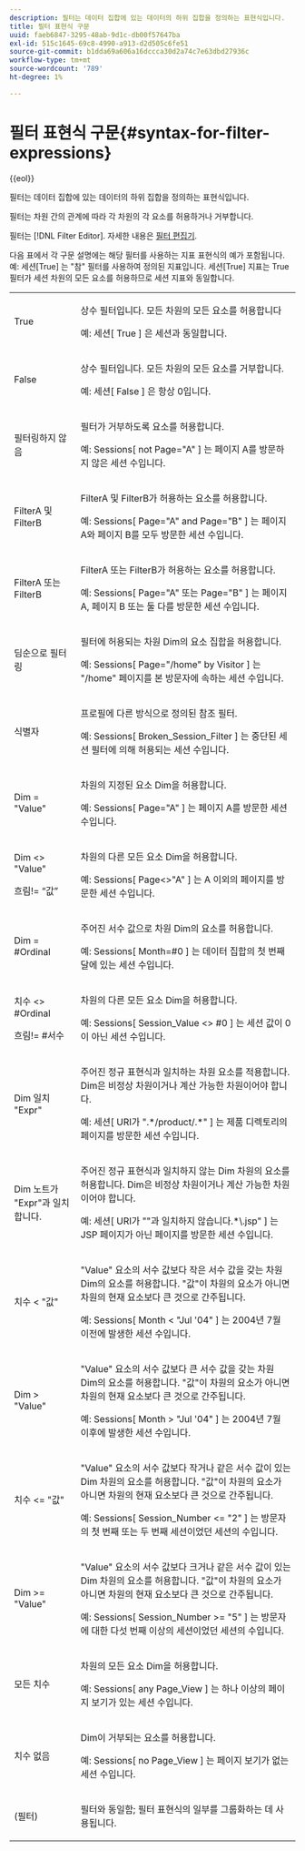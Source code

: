 ```yaml
---
description: 필터는 데이터 집합에 있는 데이터의 하위 집합을 정의하는 표현식입니다.
title: 필터 표현식 구문
uuid: faeb6847-3295-48ab-9d1c-db00f57647ba
exl-id: 515c1645-69c8-4990-a913-d2d505c6fe51
source-git-commit: b1dda69a606a16dccca30d2a74c7e63dbd27936c
workflow-type: tm+mt
source-wordcount: '789'
ht-degree: 1%

---
```


# 필터 표현식 구문{#syntax-for-filter-expressions}

{{eol}}

필터는 데이터 집합에 있는 데이터의 하위 집합을 정의하는 표현식입니다.

필터는 차원 간의 관계에 따라 각 차원의 각 요소를 허용하거나 거부합니다.

필터는 [!DNL Filter Editor]. 자세한 내용은 [필터 편집기](../../../home/c-get-started/c-analysis-vis/c-filter-editors/c-filter-editors.md#concept-2f343ecbed8240f18b0c1f1eccef11e3).

다음 표에서 각 구문 설명에는 해당 필터를 사용하는 지표 표현식의 예가 포함됩니다. 예: 세션[True] 는 &quot;참&quot; 필터를 사용하여 정의된 지표입니다. 세션[True] 지표는 True 필터가 세션 차원의 모든 요소를 허용하므로 세션 지표와 동일합니다.

<table id="table_5D66E6C11B384460BAAA7A6130214594"> 
 <tbody> 
  <tr> 
   <td colname="col1"> <p>True </p> </td> 
   <td colname="col2"> <p>상수 필터입니다. 모든 차원의 모든 요소를 허용합니다 </p> <p>예: 세션[ True ] 은 세션과 동일합니다. </p> </td> 
  </tr> 
  <tr> 
   <td colname="col1"> <p>False </p> </td> 
   <td colname="col2"> <p>상수 필터입니다. 모든 차원의 모든 요소를 거부합니다. </p> <p>예: 세션[ False ] 은 항상 0입니다. </p> </td> 
  </tr> 
  <tr> 
   <td colname="col1"> <p>필터링하지 않음 </p> </td> 
   <td colname="col2"> <p>필터가 거부하도록 요소를 허용합니다. </p> <p>예: Sessions[ not Page="A" ] 는 페이지 A를 방문하지 않은 세션 수입니다. </p> </td> 
  </tr> 
  <tr> 
   <td colname="col1"> <p>FilterA 및 FilterB </p> </td> 
   <td colname="col2"> <p>FilterA 및 FilterB가 허용하는 요소를 허용합니다. </p> <p>예: Sessions[ Page="A" and Page="B" ] 는 페이지 A와 페이지 B를 모두 방문한 세션 수입니다. </p> </td> 
  </tr> 
  <tr> 
   <td colname="col1"> <p>FilterA 또는 FilterB </p> </td> 
   <td colname="col2"> <p>FilterA 또는 FilterB가 허용하는 요소를 허용합니다. </p> <p>예: Sessions[ Page="A" 또는 Page="B" ] 는 페이지 A, 페이지 B 또는 둘 다를 방문한 세션 수입니다. </p> </td> 
  </tr> 
  <tr> 
   <td colname="col1"> <p>딤순으로 필터링 </p> </td> 
   <td colname="col2"> <p>필터에 허용되는 차원 Dim의 요소 집합을 허용합니다. </p> <p>예: Sessions[ Page="/home" by Visitor ] 는 "/home" 페이지를 본 방문자에 속하는 세션 수입니다. </p> </td> 
  </tr> 
  <tr> 
   <td colname="col1"> <p>식별자 </p> </td> 
   <td colname="col2"> <p>프로필에 다른 방식으로 정의된 참조 필터. </p> <p>예: Sessions[ Broken_Session_Filter ] 는 중단된 세션 필터에 의해 허용되는 세션 수입니다. </p> </td> 
  </tr> 
  <tr> 
   <td colname="col1"> <p>Dim = "Value" </p> </td> 
   <td colname="col2"> <p>차원의 지정된 요소 Dim을 허용합니다. </p> <p>예: Sessions[ Page="A" ] 는 페이지 A를 방문한 세션 수입니다. </p> </td> 
  </tr> 
  <tr> 
   <td colname="col1"> <p>Dim &lt;&gt; "Value" </p> <p>흐림!= “값” </p> </td> 
   <td colname="col2"> <p>차원의 다른 모든 요소 Dim을 허용합니다. </p> <p>예: Sessions[ Page&lt;&gt;"A" ] 는 A 이외의 페이지를 방문한 세션 수입니다. </p> </td> 
  </tr> 
  <tr> 
   <td colname="col1"> Dim = #Ordinal </td> 
   <td colname="col2"> <p>주어진 서수 값으로 차원 Dim의 요소를 허용합니다. </p> <p>예: Sessions[ Month=#0 ] 는 데이터 집합의 첫 번째 달에 있는 세션 수입니다. </p> </td> 
  </tr> 
  <tr> 
   <td colname="col1"> <p>치수 &lt;&gt; #Ordinal </p> <p>흐림!= #서수 </p> </td> 
   <td colname="col2"> <p>차원의 다른 모든 요소 Dim을 허용합니다. </p> <p>예: Sessions[ Session_Value &lt;&gt; #0 ] 는 세션 값이 0이 아닌 세션 수입니다. </p> </td> 
  </tr> 
  <tr> 
   <td colname="col1"> <p>Dim 일치 "Expr" </p> </td> 
   <td colname="col2"> <p>주어진 정규 표현식과 일치하는 차원 요소를 적용합니다. Dim은 비정상 차원이거나 계산 가능한 차원이어야 합니다. </p> <p>예: 세션[ URI가 ".*/product/.*" ] 는 제품 디렉토리의 페이지를 방문한 세션 수입니다. </p> </td> 
  </tr> 
  <tr> 
   <td colname="col1"> <p>Dim 노트가 "Expr"과 일치합니다. </p> </td> 
   <td colname="col2"> <p>주어진 정규 표현식과 일치하지 않는 Dim 차원의 요소를 허용합니다. Dim은 비정상 차원이거나 계산 가능한 차원이어야 합니다. </p> <p>예: 세션[ URI가 ""과 일치하지 않습니다.*\.jsp" ] 는 JSP 페이지가 아닌 페이지를 방문한 세션 수입니다. </p> </td> 
  </tr> 
  <tr> 
   <td colname="col1"> <p>치수 &lt; "값" </p> </td> 
   <td colname="col2"> <p>"Value" 요소의 서수 값보다 작은 서수 값을 갖는 차원 Dim의 요소를 허용합니다. "값"이 차원의 요소가 아니면 차원의 현재 요소보다 큰 것으로 간주됩니다. </p> <p>예: Sessions[ Month &lt; "Jul '04" ] 는 2004년 7월 이전에 발생한 세션 수입니다. </p> </td> 
  </tr> 
  <tr> 
   <td colname="col1"> <p>Dim &gt; "Value" </p> </td> 
   <td colname="col2"> <p>"Value" 요소의 서수 값보다 큰 서수 값을 갖는 차원 Dim의 요소를 허용합니다. "값"이 차원의 요소가 아니면 차원의 현재 요소보다 큰 것으로 간주됩니다. </p> <p>예: Sessions[ Month &gt; "Jul '04" ] 는 2004년 7월 이후에 발생한 세션 수입니다. </p> </td> 
  </tr> 
  <tr> 
   <td colname="col1"> <p>치수 &lt;= "값" </p> </td> 
   <td colname="col2"> <p>"Value" 요소의 서수 값보다 작거나 같은 서수 값이 있는 Dim 차원의 요소를 허용합니다. "값"이 차원의 요소가 아니면 차원의 현재 요소보다 큰 것으로 간주됩니다. </p> <p>예: Sessions[ Session_Number &lt;= "2" ] 는 방문자의 첫 번째 또는 두 번째 세션이었던 세션의 수입니다. </p> </td> 
  </tr> 
  <tr> 
   <td colname="col1"> Dim &gt;= "Value" </td> 
   <td colname="col2"> <p>"Value" 요소의 서수 값보다 크거나 같은 서수 값이 있는 Dim 차원의 요소를 허용합니다. "값"이 차원의 요소가 아니면 차원의 현재 요소보다 큰 것으로 간주됩니다. </p> <p>예: Sessions[ Session_Number &gt;= "5" ] 는 방문자에 대한 다섯 번째 이상의 세션이었던 세션의 수입니다. </p> </td> 
  </tr> 
  <tr> 
   <td colname="col1"> <p>모든 치수 </p> </td> 
   <td colname="col2"> <p>차원의 모든 요소 Dim을 허용합니다. </p> <p>예: Sessions[ any Page_View ] 는 하나 이상의 페이지 보기가 있는 세션 수입니다. </p> </td> 
  </tr> 
  <tr> 
   <td colname="col1"> <p>치수 없음 </p> </td> 
   <td colname="col2"> <p>Dim이 거부되는 요소를 허용합니다. </p> <p>예: Sessions[ no Page_View ] 는 페이지 보기가 없는 세션 수입니다. </p> </td> 
  </tr> 
  <tr> 
   <td colname="col1"> <p>(필터) </p> </td> 
   <td colname="col2"> <p>필터와 동일함; 필터 표현식의 일부를 그룹화하는 데 사용됩니다. </p> </td> 
  </tr> 
 </tbody> 
</table>
